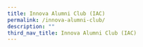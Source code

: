 ```yaml
---
title: Innova Alumni Club (IAC)
permalink: /innova-alumni-club/
description: ""
third_nav_title: Innova Alumni Club (IAC)
---
```


